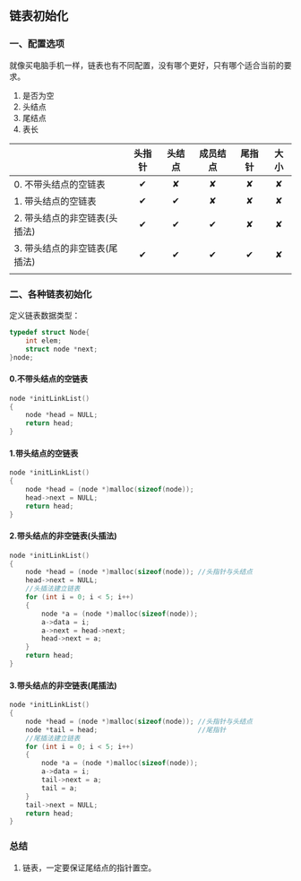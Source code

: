 ## 链表初始化

### 一、配置选项

就像买电脑手机一样，链表也有不同配置，没有哪个更好，只有哪个适合当前的要求。

1. 是否为空
2. 头结点
3. 尾结点
4. 表长



|                               | 头指针 | 头结点 | 成员结点 | 尾指针 | 大小 |
| :---------------------------- | :----: | :----: | :------: | :----: | :--: |
| 0. 不带头结点的空链表         |   ✔    |   ✘    |    ✘     |   ✘    |  ✘   |
| 1. 带头结点的空链表           |   ✔    |   ✔    |    ✘     |   ✘    |  ✘   |
| 2. 带头结点的非空链表(头插法) |   ✔    |   ✔    |    ✔     |   ✘    |  ✘   |
| 3. 带头结点的非空链表(尾插法) |   ✔    |   ✔    |    ✔     |   ✔    |  ✘   |
|                               |        |        |          |        |      |



### 二、各种链表初始化

定义链表数据类型：

```c
typedef struct Node{
    int elem;
    struct node *next;
}node;
```

#### 0.不带头结点的空链表

```C
node *initLinkList()
{
    node *head = NULL;
    return head;
}
```

#### 1.带头结点的空链表

```C
node *initLinkList()
{
    node *head = (node *)malloc(sizeof(node));
    head->next = NULL;
    return head;
}
```

#### 2.带头结点的非空链表(头插法)

```c
node *initLinkList()
{
    node *head = (node *)malloc(sizeof(node)); //头指针与头结点
    head->next = NULL;
    //头插法建立链表
    for (int i = 0; i < 5; i++)
    {
        node *a = (node *)malloc(sizeof(node));
        a->data = i;
        a->next = head->next;
        head->next = a;
    }
    return head;
}
```

#### 3.带头结点的非空链表(尾插法)

```c
node *initLinkList()
{
    node *head = (node *)malloc(sizeof(node)); //头指针与头结点
    node *tail = head;                         //尾指针
    //尾插法建立链表
    for (int i = 0; i < 5; i++)
    {
        node *a = (node *)malloc(sizeof(node));
        a->data = i;
        tail->next = a;
        tail = a;
    }
    tail->next = NULL;
    return head;
}
```

### 总结

1. 链表，一定要保证尾结点的指针置空。